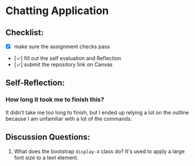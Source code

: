 Chatting Application
=====================

## Checklist:
- [X] make sure the assignment checks pass
- [✓] fill out the self evaluation and Reflection
- [✓] submit the repository link on Canvas

## Self-Reflection:
<!-- Write your self-reflection under this line -->

### How long it took me to finish this?

It didn't take me too long to finish, but I ended up relying a lot on the outline because I am unfamiliar with a lot of the commands. 

## Discussion Questions:
1. What does the bootstrap `display-4` class do?
It's used to apply a large font size to a text element.
